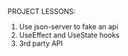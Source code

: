 PROJECT LESSONS:

1. Use json-server to fake an api
2. UseEffect and UseState hooks
3. 3rd party API
